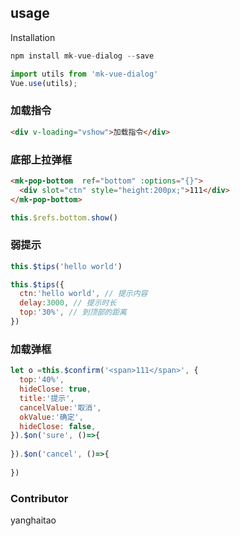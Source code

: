## usage  

Installation  
``` js  
npm install mk-vue-dialog --save 
```  

``` js  
import utils from 'mk-vue-dialog'
Vue.use(utils); 
```

### 加载指令
``` html
<div v-loading="vshow">加载指令</div>
```  

### 底部上拉弹框
``` html
<mk-pop-bottom  ref="bottom" :options="{}">
  <div slot="ctn" style="height:200px;">111</div>
</mk-pop-bottom>
```  
``` js  
this.$refs.bottom.show()
```

### 弱提示
``` js  
this.$tips('hello world')

this.$tips({
  ctn:'hello world', // 提示内容
  delay:3000, // 提示时长
  top:'30%', // 到顶部的距离
})
```

### 加载弹框
``` js  
let o =this.$confirm('<span>111</span>', {
  top:'40%',
  hideClose: true,
  title:'提示',
  cancelValue:'取消',
  okValue:'确定',
  hideClose: false,
}).$on('sure', ()=>{
  
}).$on('cancel', ()=>{
  
})
```

### Contributor

yanghaitao